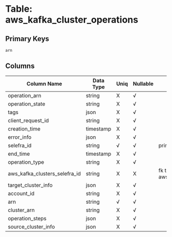 # Table: aws_kafka_cluster_operations

## Primary Keys 

```
arn
```


## Columns 

|  Column Name   |  Data Type  | Uniq | Nullable | Description | 
|  ----  | ----  | ----  | ----  | ---- | 
| operation_arn | string | X | √ |  | 
| operation_state | string | X | √ |  | 
| tags | json | X | √ |  | 
| client_request_id | string | X | √ |  | 
| creation_time | timestamp | X | √ |  | 
| error_info | json | X | √ |  | 
| selefra_id | string | √ | √ | primary keys value md5 | 
| end_time | timestamp | X | √ |  | 
| operation_type | string | X | √ |  | 
| aws_kafka_clusters_selefra_id | string | X | X | fk to aws_kafka_clusters.selefra_id | 
| target_cluster_info | json | X | √ |  | 
| account_id | string | X | √ |  | 
| arn | string | √ | √ |  | 
| cluster_arn | string | X | √ |  | 
| operation_steps | json | X | √ |  | 
| source_cluster_info | json | X | √ |  | 


